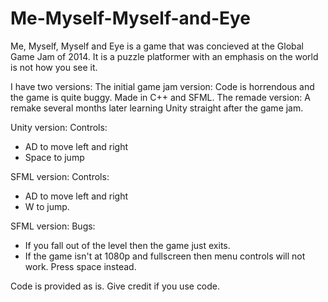Me-Myself-Myself-and-Eye
========================

Me, Myself, Myself and Eye is a game that was concieved at the Global Game Jam of 2014. It is a puzzle platformer with an emphasis on the world is not how you see it.

I have two versions:
The initial game jam version: Code is horrendous and the game is quite buggy. Made in C++ and SFML.
The remade version: A remake several months later learning Unity straight after the game jam.

Unity version: Controls:
- AD to move left and right
- Space to jump

SFML version: Controls:
- AD to move left and right
- W to jump.

SFML version: Bugs:
- If you fall out of the level then the game just exits.
- If the game isn't at 1080p and fullscreen then menu controls will not work. Press space instead.


Code is provided as is. Give credit if you use code.
